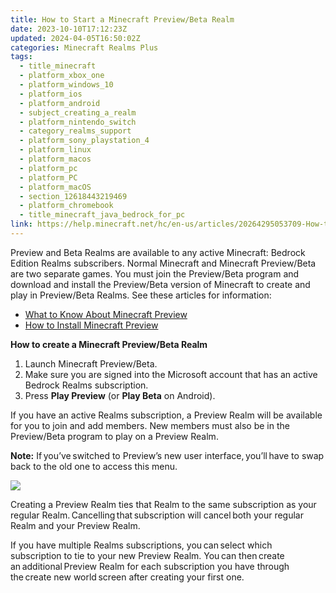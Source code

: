 ```yaml
---
title: How to Start a Minecraft Preview/Beta Realm
date: 2023-10-10T17:12:23Z
updated: 2024-04-05T16:50:02Z
categories: Minecraft Realms Plus
tags:
  - title_minecraft
  - platform_xbox_one
  - platform_windows_10
  - platform_ios
  - platform_android
  - subject_creating_a_realm
  - platform_nintendo_switch
  - category_realms_support
  - platform_sony_playstation_4
  - platform_linux
  - platform_macos
  - platform_pc
  - platform_PC
  - platform_macOS
  - section_12618443219469
  - platform_chromebook
  - title_minecraft_java_bedrock_for_pc
link: https://help.minecraft.net/hc/en-us/articles/20264295053709-How-to-Start-a-Minecraft-Preview-Beta-Realm
---
```


Preview and Beta Realms are available to any active Minecraft: Bedrock Edition Realms subscribers. Normal Minecraft and Minecraft Preview/Beta are two separate games. You must join the Preview/Beta program and download and install the Preview/Beta version of Minecraft to create and play in Preview/Beta Realms. See these articles for information:

- [What to Know About Minecraft Preview](../Minecraft-Bedrock-Edition-Technical/What-to-Know-About-Minecraft-Preview.md)
- [How to Install Minecraft Preview](../Minecraft-Bedrock-Edition-Technical/How-to-Install-Minecraft-Preview.md)

**How to create a Minecraft Preview/Beta Realm**

1.  Launch Minecraft Preview/Beta.
2.  Make sure you are signed into the Microsoft account that has an active Bedrock Realms subscription.
3.  Press **Play Preview** (or **Play Beta** on Android).

If you have an active Realms subscription, a Preview Realm will be available for you to join and add members. New members must also be in the Preview/Beta program to play on a Preview Realm.

**Note:** If you’ve switched to Preview’s new user interface, you’ll have to swap back to the old one to access this menu.  

![](https://minecrafthelp.zendesk.com/hc/article_attachments/25192932793613)

Creating a Preview Realm ties that Realm to the same subscription as your regular Realm. Cancelling that subscription will cancel both your regular Realm and your Preview Realm.

If you have multiple Realms subscriptions, you can select which subscription to tie to your new Preview Realm. You can then create an additional Preview Realm for each subscription you have through the create new world screen after creating your first one.
